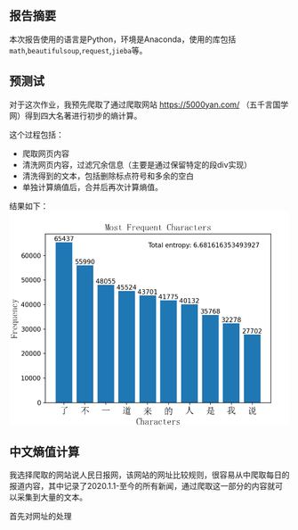 ## 报告摘要
本次报告使用的语言是Python，环境是Anaconda，使用的库包括`math`,`beautifulsoup`,`request`,`jieba`等。


## 预测试
对于这次作业，我预先爬取了通过爬取网站 https://5000yan.com/ （五千言国学网）得到四大名著进行初步的熵计算。

这个过程包括：
- 爬取网页内容
- 清洗网页内容，过滤冗余信息（主要是通过保留特定的段div实现）
- 清洗得到的文本，包括删除标点符号和多余的空白
- 单独计算熵值后，合并后再次计算熵值。

结果如下：
![example1](./test/pics/freq_of4.png)

## 中文熵值计算
我选择爬取的网站说人民日报网，该网站的网址比较规则，很容易从中爬取每日的报道内容，其中记录了2020.1.1-至今的所有新闻，通过爬取这一部分的内容就可以采集到大量的文本。

首先对网址的处理